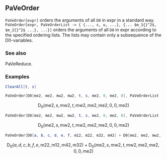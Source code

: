 ##  PaVeOrder 

`PaVeOrder[expr]` orders the arguments of all `D0` in expr in a standard way. `PaVeOrder[expr, PaVeOrderList -> { {..., s, u, ...}, {... $m_1{}^2$, $m_2{}^2$ ...}, ...}]` orders the arguments of all `D0` in expr according to the specified ordering lists. The lists may contain only a subsequence of the D0-variables.

###  See also 

PaVeReduce.

###  Examples 

```mathematica
ClearAll[t, s]
```

```mathematica
PaVeOrder[D0[me2, me2, mw2, mw2, t, s, me2, 0, me2, 0], PaVeOrderList -> {me2, me2, 0, 0}]
```

$$\text{D}_0(\text{me2},s,\text{mw2},t,\text{mw2},\text{me2},\text{me2},0,0,\text{me2})$$

```mathematica
PaVeOrder[D0[me2, me2, mw2, mw2, t, s, me2, 0, me2, 0], PaVeOrderList -> {me2, me2, 0, 0}]
```

$$\text{D}_0(\text{me2},s,\text{mw2},t,\text{mw2},\text{me2},\text{me2},0,0,\text{me2})$$

```mathematica
PaVeOrder[D0[a, b, c, d, e, f, m12, m22, m32, m42] + D0[me2, me2, mw2, mw2, t, s, me2, 0, me2, 0], PaVeOrderList -> {{me2, me2, 0, 0}, {f, e}}]
```

$$\text{D}_0(a,d,c,b,f,e,\text{m22},\text{m12},\text{m42},\text{m32})+\text{D}_0(\text{me2},s,\text{mw2},t,\text{mw2},\text{me2},\text{me2},0,0,\text{me2})$$